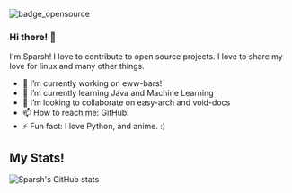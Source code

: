 ![badge_opensource](https://forthebadge.com/images/badges/open-source.svg)
### Hi there! 👋
I'm Sparsh! I love to contribute to open source projects. I love to share my love for linux and many other things.

- 🔭 I’m currently working on eww-bars!
- 🌱 I’m currently learning Java and Machine Learning
- 👯 I’m looking to collaborate on easy-arch and void-docs
- 📫 How to reach me: GitHub!
- ⚡ Fun fact: I love Python, and anime. :)


## My Stats!
![Sparsh's GitHub stats](https://github-readme-stats.vercel.app/api?username=isparsh&show_icons=true&theme=radical)
